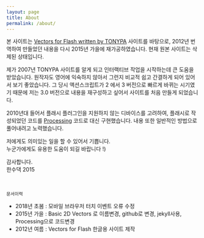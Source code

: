 ```yaml
---
layout: page
title: About
permalink: /about/
---
```


본 사이트는 [Vectors for Flash written by TONYPA](http://www.tonypa.pri.ee/vectors) 사이트를 바탕으로, 2012년 번역하여 만들었던 내용을 다시 2015년 가을에 재가공하였습니다. 현재 원본 사이트는 삭제된 상태입니다.

제가 2007년 TONYPA 사이트를 알게 되고 인터랙티브 작업을 시작하는데 큰 도움을 받았습니다. 원작자도 영어에 익숙하지 않아서 그런지 비교적 쉽고 간결하게 되어 있어서 보기 좋았습니다. 그 당시 액션스크립트가 2 에서 3 버전으로 빠르게 바뀌는 시기였기 때문에 저는 3.0 버전으로 내용을 재구성하고 싶어서 사이트를 처음 만들게 되었습니다.

2010년대 들어서 플래시 플러그인을 지원하지 않는 디바이스를 고려하여, 플래시로 작성되었던 코드를 [Processing](https://processing.org) 코드로 대신 구현했습니다. 내용 또한 일반적인 방법으로 풀어내려고 노력했습니다.

저에게도 의미있는 일을 할 수 있어서 기쁩니다.<br>
누군가에게도 유용한 도움이 되길 바랍니다 !)

감사합니다.<br>
한수댁 2015

<br>

<small>문서이력</small>

- 2018년 초봄 : 모바일 브라우저 터치 이벤트 오류 수정
- 2015년 가을 : Basic 2D Vectors 로 이름변경, github로 변경, jekyll사용, Processing으로 코드변경
- 2012년 여름 : Vectors for Flash 한글용 사이트 제작